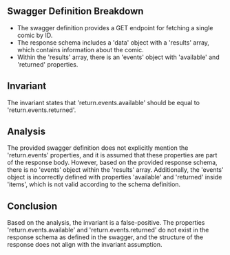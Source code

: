 ## Swagger Definition Breakdown
- The swagger definition provides a GET endpoint for fetching a single comic by ID.
- The response schema includes a 'data' object with a 'results' array, which contains information about the comic.
- Within the 'results' array, there is an 'events' object with 'available' and 'returned' properties.

## Invariant
The invariant states that 'return.events.available' should be equal to 'return.events.returned'.

## Analysis
The provided swagger definition does not explicitly mention the 'return.events' properties, and it is assumed that these properties are part of the response body. However, based on the provided response schema, there is no 'events' object within the 'results' array. Additionally, the 'events' object is incorrectly defined with properties 'available' and 'returned' inside 'items', which is not valid according to the schema definition.

## Conclusion
Based on the analysis, the invariant is a false-positive. The properties 'return.events.available' and 'return.events.returned' do not exist in the response schema as defined in the swagger, and the structure of the response does not align with the invariant assumption.
